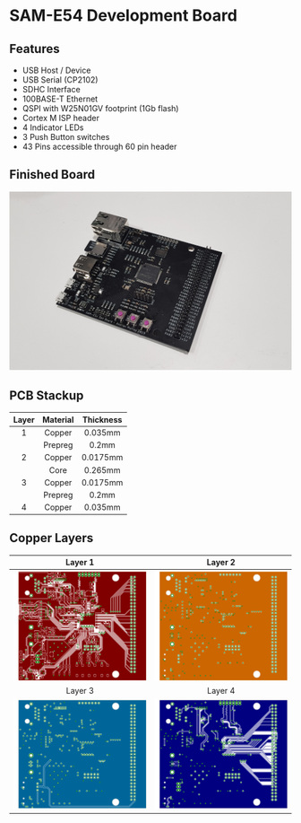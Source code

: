 # SAM-E54 Development Board
## Features
- USB Host / Device
- USB Serial (CP2102) 
- SDHC Interface
- 100BASE-T Ethernet
- QSPI with W25N01GV footprint (1Gb flash)
- Cortex M ISP header
- 4 Indicator LEDs
- 3 Push Button switches
- 43 Pins accessible through 60 pin header


## Finished Board
![Finished PCB Image](Images/FinishedBoard.png)

## PCB Stackup
| Layer | Material | Thickness |
|:-----:|:--------:|:---------:|
| 1 | Copper | 0.035mm |
|  | Prepreg | 0.2mm |
| 2 | Copper | 0.0175mm |
|  | Core | 0.265mm |
| 3 | Copper | 0.0175mm |
|  | Prepreg | 0.2mm |
| 4 | Copper | 0.035mm |

## Copper Layers
| Layer 1 | Layer 2 |
|:----:|:----:|
|![Layer 1 Copper Image](Images/L1.png)|  ![Layer 2 Copper Image](Images/L2.png)|
| Layer 3 | Layer 4 |
|![Layer 3 Copper Image](Images/L3.png)|  ![Layer 4 Copper Image](Images/L4.png)|